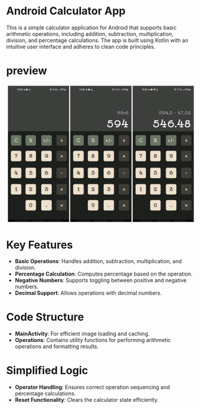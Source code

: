 Android Calculator App
=====================================
This is a simple calculator application for Android that supports basic arithmetic operations, including addition, subtraction, multiplication, division, and percentage calculations. The app is built using Kotlin with an intuitive user interface and adheres to clean code principles.
# preview
![Preview1](MergedImages(1).png)

# Key Features
- **Basic Operations**: Handles addition, subtraction, multiplication, and division.
- **Percentage Calculation**: Computes percentage based on the operation.
- **Negative Numbers**: Supports toggling between positive and negative numbers.
- **Decimal Support**: Allows operations with decimal numbers.

# Code Structure
- **MainActivity**: For efficient image loading and caching.
- **Operations**: Contains utility functions for performing arithmetic operations and formatting results.

# Simplified Logic
- **Operator Handling**: Ensures correct operation sequencing and percentage calculations.
- **Reset Functionality**: Clears the calculator state efficiently.
